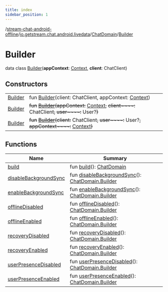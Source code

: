 ```yaml
---
title: index
sidebar_position: 1
---
```

/[stream-chat-android-offline](../../../index.md)/[io.getstream.chat.android.livedata](../../index.md)/[ChatDomain](../index.md)/[Builder](index.md)  
  
  
  
# Builder  
data class [Builder](index.md)(**appContext**: [Context](https://developer.android.com/reference/kotlin/android/content/Context.html), **client**: ChatClient)  
  
## Constructors  
  
| | |
|---|---|
| <a name="io.getstream.chat.android.livedata/ChatDomain.Builder/Builder/#io.getstream.chat.android.client.ChatClient#android.content.Context/PointingToDeclaration/"></a>[Builder](Builder.md)| <a name="io.getstream.chat.android.livedata/ChatDomain.Builder/Builder/#io.getstream.chat.android.client.ChatClient#android.content.Context/PointingToDeclaration/"></a>fun [Builder](Builder.md)(client: ChatClient, appContext: [Context](https://developer.android.com/reference/kotlin/android/content/Context.html))|
| <a name="io.getstream.chat.android.livedata/ChatDomain.Builder/Builder/#android.content.Context#io.getstream.chat.android.client.ChatClient#io.getstream.chat.android.client.models.User?/PointingToDeclaration/"></a>[Builder](Builder.md)| <a name="io.getstream.chat.android.livedata/ChatDomain.Builder/Builder/#android.content.Context#io.getstream.chat.android.client.ChatClient#io.getstream.chat.android.client.models.User?/PointingToDeclaration/"></a>~~fun~~ [~~Builder~~](Builder.md)~~(~~~~appContext~~~~:~~ [Context](https://developer.android.com/reference/kotlin/android/content/Context.html)~~,~~ ~~client~~~~:~~ ChatClient~~,~~ ~~user~~~~:~~ User?~~)~~|
| <a name="io.getstream.chat.android.livedata/ChatDomain.Builder/Builder/#io.getstream.chat.android.client.ChatClient#io.getstream.chat.android.client.models.User?#android.content.Context/PointingToDeclaration/"></a>[Builder](Builder.md)| <a name="io.getstream.chat.android.livedata/ChatDomain.Builder/Builder/#io.getstream.chat.android.client.ChatClient#io.getstream.chat.android.client.models.User?#android.content.Context/PointingToDeclaration/"></a>~~fun~~ [~~Builder~~](Builder.md)~~(~~~~client~~~~:~~ ChatClient~~,~~ ~~user~~~~:~~ User?~~,~~ ~~appContext~~~~:~~ [Context](https://developer.android.com/reference/kotlin/android/content/Context.html)~~)~~|
  
  
## Functions  
  
|  Name |  Summary | 
|---|---|
| <a name="io.getstream.chat.android.livedata/ChatDomain.Builder/build/#/PointingToDeclaration/"></a>[build](build.md)| <a name="io.getstream.chat.android.livedata/ChatDomain.Builder/build/#/PointingToDeclaration/"></a>fun [build](build.md)(): [ChatDomain](../index.md)|
| <a name="io.getstream.chat.android.livedata/ChatDomain.Builder/disableBackgroundSync/#/PointingToDeclaration/"></a>[disableBackgroundSync](disableBackgroundSync.md)| <a name="io.getstream.chat.android.livedata/ChatDomain.Builder/disableBackgroundSync/#/PointingToDeclaration/"></a>fun [disableBackgroundSync](disableBackgroundSync.md)(): [ChatDomain.Builder](index.md)|
| <a name="io.getstream.chat.android.livedata/ChatDomain.Builder/enableBackgroundSync/#/PointingToDeclaration/"></a>[enableBackgroundSync](enableBackgroundSync.md)| <a name="io.getstream.chat.android.livedata/ChatDomain.Builder/enableBackgroundSync/#/PointingToDeclaration/"></a>fun [enableBackgroundSync](enableBackgroundSync.md)(): [ChatDomain.Builder](index.md)|
| <a name="io.getstream.chat.android.livedata/ChatDomain.Builder/offlineDisabled/#/PointingToDeclaration/"></a>[offlineDisabled](offlineDisabled.md)| <a name="io.getstream.chat.android.livedata/ChatDomain.Builder/offlineDisabled/#/PointingToDeclaration/"></a>fun [offlineDisabled](offlineDisabled.md)(): [ChatDomain.Builder](index.md)|
| <a name="io.getstream.chat.android.livedata/ChatDomain.Builder/offlineEnabled/#/PointingToDeclaration/"></a>[offlineEnabled](offlineEnabled.md)| <a name="io.getstream.chat.android.livedata/ChatDomain.Builder/offlineEnabled/#/PointingToDeclaration/"></a>fun [offlineEnabled](offlineEnabled.md)(): [ChatDomain.Builder](index.md)|
| <a name="io.getstream.chat.android.livedata/ChatDomain.Builder/recoveryDisabled/#/PointingToDeclaration/"></a>[recoveryDisabled](recoveryDisabled.md)| <a name="io.getstream.chat.android.livedata/ChatDomain.Builder/recoveryDisabled/#/PointingToDeclaration/"></a>fun [recoveryDisabled](recoveryDisabled.md)(): [ChatDomain.Builder](index.md)|
| <a name="io.getstream.chat.android.livedata/ChatDomain.Builder/recoveryEnabled/#/PointingToDeclaration/"></a>[recoveryEnabled](recoveryEnabled.md)| <a name="io.getstream.chat.android.livedata/ChatDomain.Builder/recoveryEnabled/#/PointingToDeclaration/"></a>fun [recoveryEnabled](recoveryEnabled.md)(): [ChatDomain.Builder](index.md)|
| <a name="io.getstream.chat.android.livedata/ChatDomain.Builder/userPresenceDisabled/#/PointingToDeclaration/"></a>[userPresenceDisabled](userPresenceDisabled.md)| <a name="io.getstream.chat.android.livedata/ChatDomain.Builder/userPresenceDisabled/#/PointingToDeclaration/"></a>fun [userPresenceDisabled](userPresenceDisabled.md)(): [ChatDomain.Builder](index.md)|
| <a name="io.getstream.chat.android.livedata/ChatDomain.Builder/userPresenceEnabled/#/PointingToDeclaration/"></a>[userPresenceEnabled](userPresenceEnabled.md)| <a name="io.getstream.chat.android.livedata/ChatDomain.Builder/userPresenceEnabled/#/PointingToDeclaration/"></a>fun [userPresenceEnabled](userPresenceEnabled.md)(): [ChatDomain.Builder](index.md)|

